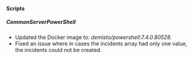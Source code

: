 
#### Scripts

##### CommonServerPowerShell
- Updated the Docker image to: *demisto/powershell:7.4.0.80528*.
- Fixed an issue where in cases the incidents array had only one value, the incidents could not be created.
